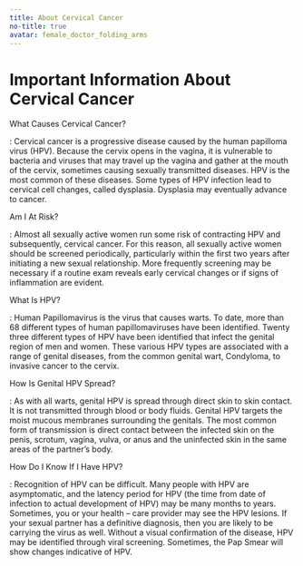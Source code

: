 ```yaml
---
title: About Cervical Cancer
no-title: true
avatar: female_doctor_folding_arms
---
```


Important Information About Cervical Cancer
===========================================

What Causes Cervical Cancer?

: Cervical cancer is a progressive disease caused by the human papilloma
virus (HPV). Because the cervix opens in the vagina, it is vulnerable to
bacteria and viruses that may travel up the vagina and gather at the
mouth of the cervix, sometimes causing sexually transmitted diseases.
HPV is the most common of these diseases. Some types of HPV infection
lead to cervical cell changes, called dysplasia. Dysplasia may
eventually advance to cancer.

Am I At Risk?

: Almost all sexually active women run some risk of contracting HPV and
subsequently, cervical cancer. For this reason, all sexually active
women should be screened periodically, particularly within the first two
years after initiating a new sexual relationship. More frequently
screening may be necessary if a routine exam reveals early cervical
changes or if signs of inflammation are evident.

What Is HPV?

: Human Papillomavirus is the virus that causes warts. To date, more
than 68 different types of human papillomaviruses have been identified.
Twenty three different types of HPV have been identified that infect the
genital region of men and women. These various HPV types are associated
with a range of genital diseases, from the common genital wart,
Condyloma, to invasive cancer to the cervix.

How Is Genital HPV Spread?

: As with all warts, genital HPV is spread through direct skin to skin
contact. It is not transmitted through blood or body fluids. Genital HPV
targets the moist mucous membranes surrounding the genitals. The most
common form of transmission is direct contact between the infected skin
on the penis, scrotum, vagina, vulva, or anus and the uninfected skin in
the same areas of the partner’s body.

How Do I Know If I Have HPV?

: Recognition of HPV can be difficult. Many people with HPV are
asymptomatic, and the latency period for HPV (the time from date of
infection to actual development of HPV) may be many months to years.
Sometimes, you or your health – care provider may see the HPV lesions.
If your sexual partner has a definitive diagnosis, then you are likely
to be carrying the virus as well. Without a visual confirmation of the
disease, HPV may be identified through viral screening. Sometimes, the
Pap Smear will show changes indicative of HPV.

